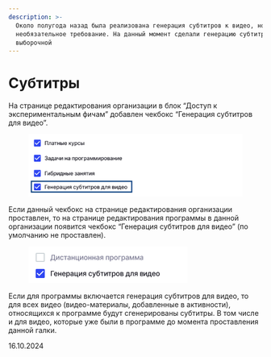 ```yaml
---
description: >-
  Около полугода назад была реализована генерация субтитров к видео, но это
  необязательное требование. На данный момент сделали генерацию субтитров
  выборочной
---
```


# Субтитры

На странице редактирования организации в блок “Доступ к экспериментальным фичам” добавлен чекбокс “Генерация субтитров для видео”.

<figure><img src="../../.gitbook/assets/image (979).png" alt=""><figcaption></figcaption></figure>

Если данный чекбокс на странице редактирования организации проставлен, то на странице редактирования программы в данной организации появится чекбокс “Генерация субтитров для видео” (по умолчанию не проставлен).

<figure><img src="../../.gitbook/assets/image (980).png" alt=""><figcaption></figcaption></figure>

Если для программы включается генерация субтитров для видео, то для всех видео (видео-материалы, добавленные в активности), относящихся к программе будут сгенерированы субтитры. В том числе и для видео, которые уже были в программе до момента проставления данной галки.

16.10.2024
